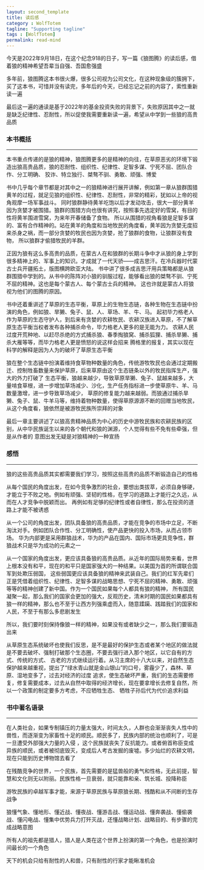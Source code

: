 ```yaml
---
layout: second_template
title: 读后感
category : WolfTotem
tagline: "Supporting tagline"
tags : [WolfTotem]
permalink: read-mind
---
```


今天是2022年9月18日，在这个纪念918的日子，写一篇《狼图腾》的读后感，借着狼的精神希望吾辈当自强、吾国愈强盛

多年前，狼图腾这本书很火爆，很多公司视为公司文化，在这种现象级的簇拥下，买了这本书，可惜并没有读完，多年后的今天，已经忘记之前的内容了，索性重新读一遍

最后这一遍的通读是基于2022年的基金投资失败的背景下，失败原因其中之一就是缺乏纪律性、忍耐性，所以促使我需要重新读一遍，希望从中学到一些狼的高贵品质

### 本书概括
--------------------------------------------------

本书重点传递的是狼的精神，狼图腾更多的是精神的向往，在草原恶劣的环境下锻造出狼高贵品质，狼的忍耐性、组织性、纪律性、足智多谋、宁死不屈、团队合作、分工明确、
狡诈、特立独行、桀骜不驯、勇敢、顽强、博爱

书中几乎每个章节都是对其中之一的狼精神进行展开讲解，例如第一章从狼群围猎黄羊的过程，就足见狼的组织性、纪律性、忍耐性，非常的精彩，犹如以上帝的视角观摩一场军事战斗。
同时狼群静待黄羊吃饱以后才发动攻击，很大一部分黄羊因为贪婪才被围猎。狼群的围猎方向也很有讲究，按照事先选定好的雪窝，有目的性将黄羊围进雪窝，为来年开春储备了食物。
所以从围猎的视角看狼是足智多谋的、富有合作精神的。站在黄羊的角度和当地牧民的角度看，黄羊因为贪婪无度招来杀身之祸，而一部分贪婪的牧民也因为贪婪，抢了狼群的食物，让狼群没有食物，
所以狼群才偷猎牧民的羊群。

正因为狼有这么多高贵的品质，在蒙古人在和狼群的长期斗争中才从狼的身上学到很多精神上的、军事上的知识。才成就了一代天骄——成吉思汗。在冷兵器时代蒙古士兵开疆拓土，版图横跨欧亚大陆。
书中讲了很多成吉思汗用兵策略都是从狼群围猎中学到的。从书中的陈阵对小狼的驯服过程，能够看出狼的桀骜不驯、宁死不屈的精神。这也是每个蒙古人、每个蒙古士兵的精神。
这也许就是蒙古人将狼视为他们的图腾的原因。

书中还着重讲述了草原的生态平衡，草原上的生物生态链，各种生物在生态链中扮演的角色，例如狼、旱獭、兔子、鼠、人、草场、羊、牛、马。
起初毕力格老人作为草原的生态守护人，到后来有贪婪的农耕牧民、农耕汉族进入草原，不了解草原生态平衡当权者发布各种捕杀命令，毕力格老人更多的是无能为力。
农耕人民过度开荒种地、以赶尽杀绝的方式捕杀狼、春季掏狼窝、捕杀狐狸、捕杀旱獭、捕杀大雁等等，而毕力格老人更是愤怒的说这样会招来
腾格里的报复，其实以现在科学的解释是因为人为的破坏了草原生态平衡

狼在整个生态链中扮演着维持食草物种数量的角色，传统游牧牧民也会通过定期搬迁、控制牲畜数量来保护草原，后来草原由这个生态链条以外的牧民指挥生产，强大的外力打破了
生态平衡，狼越来越少，导致草原旱獭、兔子、鼠越来越多，大量啃食草根，进一步增加草场减少、沙化，生产任务指标进一步使草原牛、羊、马数量激增，进一步导致草场减少，
草原的修复能力越来越弱。而狼通过捕杀旱獭、兔子、鼠、牛羊马等，维持着物种数量，使得草原源源不断的回赠当地牧民，从这个角度看，狼依然是被游牧民族所崇拜的对象

最后一章主要讲述了以狼高贵精神品质为中心的历史中游牧民族和农耕民族的区别，从中华民族诞生以来的各个朝代和狼的渊源，个人觉得有些不免有些牵强，但是从作者的
意图出发无疑是对狼精神的一种宣扬

### 感悟
--------------------------------------------------

狼的这些高贵品质其实都需要我们学习，按照这些高贵的品质不断锻造自己的性格

从每个国民的角度出发，在如今竞争激烈的社会，要想出类拔萃，必须自身够硬，才能立于不败之地。例如有顽强、坚韧的性格，在学习的道路上才能行之久远，从而在人才竞争中脱颖而出。
再例如有足够的纪律性或者自律性，那么在投资的道路上才能不被诱惑

从一个公司的角度出发，团队具备狼的高贵品质，才能在竞争的市场中立足，不断淘汰对手。例如团队合作性、分工明确性，使产品更快的投入市场，从而占领市场。
华为内部更是采用群狼战术，华为的产品在国内、国际市场更具竞争性，群狼战术只是华为成功的元素之一

从一个国家的角度出发，更应该具备狼的高贵品质。从近年的国际局势来看，世界上根本没有和平，现在的和平只是国家强大的一种结果。以美国为首的所谓联合国军到处欺压弱国，
这些弱国更应该具备狼的精神来武装自己。我们的红军先辈们正是凭借着组织性、纪律性、足智多谋的战略思想、宁死不屈的精神、勇敢、顽强等等的精神创建了新中国。作为一个国民如果每个人都具有狼的精神，
所有国民凝聚一起，那么我们的国家会更加的强大，反观历史，清末时期的国民如果都具有狼一样的精神，那么也不至于让西方列强乘虚而入，随意蹂躏、践踏我们的国家和人民，不至于有那么多悲剧发生

所以，我们要时刻保持像狼一样的精神，如果没有或者缺少之一，那么我们要锻造出来

从草原生态系统破坏也使我们反思，是不是最好的保护生态或者某个地区的做法就是不要去破坏、强制打破那个生态圈，不要去强行进入那个地区，以它自有的方式、传统的方式、
古老的方式继续运行着。从习主席的十八大以来，对自然生态保护越来越重视，提出了“绿水青山就是金山银山”的口号，雾霾少了，森林、草原、湿地变多了，过去对经济的过度
追求，使生态破坏严重，我们的生态需要修复，修复需要成本，过去从自然中取得的经济增长，现在要拿增长去修复自然，所以一个政策的制定要多方考虑，不应牺牲生态、
牺牲子孙后代为代价追求利益

### 书中著名语录
--------------------------------------------------

在人类社会，如果专制镇压的力量太强大，时间太久，人群也会渐渐丧失人性中的兽性，而逐渐变为家畜性十足的顺民。顺民多了，民族内部的统治也顺利了，可是一旦遭受外部强大力量的入侵
，这个民族就丧失了反抗能力。或者俯首称臣变成异族的顺民，或者被彻底毁灭，变成后人考古发掘的废墟。多少灿烂的农耕文明，现在只能到历史博物馆去看了

在残酷竞争的世界，一个民族，首先需要的是猛兽般的勇气和性格，无此前提，智慧和文化则无以附丽。民族性格一旦衰弱，就只能靠和亲、筑长城、投降称臣

游牧民族的卓越军事才能，来源于草原民族与草原狼长期、残酷和从不间断的生存战争

狼懂气象、懂地形、懂近战、懂夜战、懂游击战、懂运动战、懂奔袭战、懂偷袭战、懂闪电战、懂集中优势兵力打歼灭战，还懂战略计划、战略目的、有步骤的完成战略意图

所有人的祖先都是猎人，猎人是人类在这个世界上扮演的第一个角色，也是扮演时间最长的一个角色

天下的机会只给有耐性的人和兽，只有耐性的行家才能瞅准机会